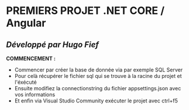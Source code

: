 
# PREMIERS PROJET .NET CORE / Angular

## ***Développé par Hugo Fief***


**COMMENCEMENT :**  

- Commencer par créer la base de donnée via par exemple SQL Server
- Pour celà récupérer le fichier sql qui se trouve à la racine du projet et l'éxécuté
- Ensuite modifiez la connectionstring du fichier appsettings.json avec vos informations
- Et enfin via Visual Studio Community exécuter le projet avec ctrl+f5
